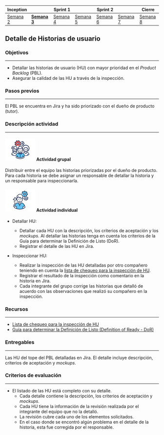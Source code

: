| Inception |   | Sprint 1 |   | Sprint 2 |   | Cierre |
|-----------|---|----------|---|----------|---|--------|
| [Semana 2](/mt2_procesos_guias_proyecto/semanas/inception/semana2/semana2)        | **[Semana 3](/mt2_procesos_guias_proyecto/semanas/inception/semana3/semana3)** | [Semana 4](/mt2_procesos_guias_proyecto/semanas/sprint1/semana4/semana4) | [Semana 5](/mt2_procesos_guias_proyecto/semanas/sprint1/semana5/semana5) | [Semana 6](/mt2_procesos_guias_proyecto/semanas/sprint2/semana6/semana6) | [Semana 7](/mt2_procesos_guias_proyecto/semanas/sprint2/semana7/semana7) | [Semana 8](/mt2_procesos_guias_proyecto/semanas/sprint2/semana8/semana8)      |


## Detalle de Historias de usuario

### Objetivos

---
* Detallar las historias de usuario (HU) con mayor prioridad en el *Product Backlog* (PBL). 
* Asegurar la calidad de las HU a través de la inspección.

### Pasos previos

---
El PBL se encuentra en Jira y ha sido priorizado con el dueño de producto (tutor).

### Descripción actividad

---

#### ![](./../../../assets/images/grupo.png) Actividad grupal

Distribuir entre el equipo las historias priorizadas por el dueño de producto. Para cada historia se debe asignar un responsable de detallar la historia y un responsable para inspeccionarla.


#### ![](./../../../assets/images/individuo.png) Actividad individual

* Detallar HU:
  * Detallar cada HU con la descripción, los criterios de aceptación y los *mockups*. Al detallar las historias tenga en cuenta los criterios de la Guía para determinar la Definición de Listo (DoR).
  * Registrar el detalle de las HU en Jira.

* Inspeccionar HU:
  * Realizar la inspección de las HU detalladas por otro compañero teniendo en cuenta la [lista de chequeo para la inspección de HU](../inception/semana3/s3_guia_inspeccion_hu).
  * Registrar el resultado de la inspección como comentario en la historia en Jira.
  * Cada integrante del grupo corrige las historias que detalló de acuerdo con las observaciones que realizó su compañero en la inspección.


### Recursos 

---
* [Lista de chequeo para la inspección de HU](../inception/semana3/s3_guia_inspeccion_hu)
* [Guía para determinar la Definición de Listo (Definition of Ready - DoR)](../inception/semana3/s3_DoR)


### Entregables

---

Las HU del tope del PBL detalladas en Jira. El detalle incluye descripción, criterios de aceptación y *mockups*.

### Criterios de evaluación

---
* El listado de las HU está completo con su detalle.
  * Cada detalle contiene la descripción, los criterios de aceptación y *mockups*.
  * Cada HU tiene la información de la revisión realizada por el integrante del equipo que no la detalló.
  * La revisión cubre cada uno de los elementos solicitados.
  * En el caso donde se encontró algún problema en el detalle de la historia, esta fue corregida por el responsable.
 
